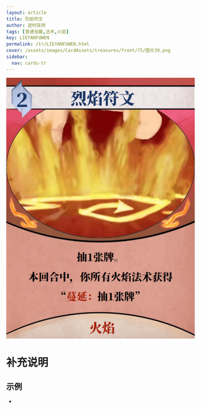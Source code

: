 ```yaml
---
layout: article
title: 烈焰符文
author: 逆时巫师
tags: [普通宝藏,法术,火焰]
key: LIEYANFUWEN
permalink: /tr/LIEYANFUWEN.html
cover: /assets/images/CardAssets/treasures/front/75/图片39.png
sidebar:
  nav: cards-tr
---
```

![](/assets/images/CardAssets/treasures/front/75/图片39.png)

# 补充说明



## 示例
* 